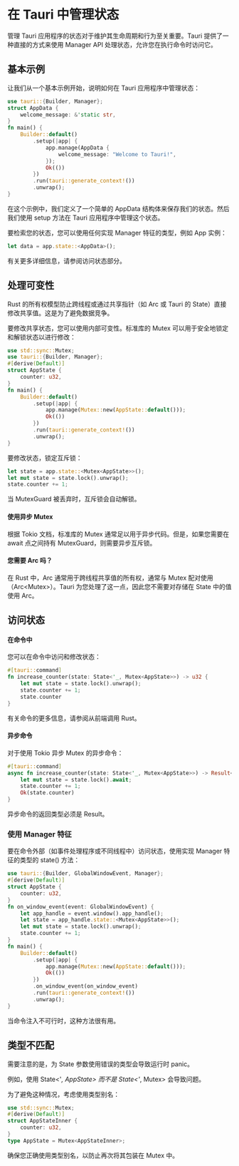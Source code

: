 # 在 Tauri 中管理状态

管理 Tauri 应用程序的状态对于维护其生命周期和行为至关重要。Tauri 提供了一种直接的方式来使用 Manager API 处理状态，允许您在执行命令时访问它。

## 基本示例

让我们从一个基本示例开始，说明如何在 Tauri 应用程序中管理状态：

```rust
use tauri::{Builder, Manager};
struct AppData {
    welcome_message: &'static str,
}
fn main() {
    Builder::default()
        .setup(|app| {
            app.manage(AppData {
                welcome_message: "Welcome to Tauri!",
            });
            Ok(())
        })
        .run(tauri::generate_context!())
        .unwrap();
}
```

在这个示例中，我们定义了一个简单的 AppData 结构体来保存我们的状态。然后我们使用 setup 方法在 Tauri 应用程序中管理这个状态。

要检索您的状态，您可以使用任何实现 Manager 特征的类型，例如 App 实例：

```rust
let data = app.state::<AppData>();
```

有关更多详细信息，请参阅访问状态部分。

## 处理可变性

Rust 的所有权模型防止跨线程或通过共享指针（如 Arc 或 Tauri 的 State）直接修改共享值。这是为了避免数据竞争。

要修改共享状态，您可以使用内部可变性。标准库的 Mutex 可以用于安全地锁定和解锁状态以进行修改：

```rust
use std::sync::Mutex;
use tauri::{Builder, Manager};
#[derive(Default)]
struct AppState {
    counter: u32,
}
fn main() {
    Builder::default()
        .setup(|app| {
            app.manage(Mutex::new(AppState::default()));
            Ok(())
        })
        .run(tauri::generate_context!())
        .unwrap();
}
```

要修改状态，锁定互斥锁：

```rust
let state = app.state::<Mutex<AppState>>();
let mut state = state.lock().unwrap();
state.counter += 1;
```

当 MutexGuard 被丢弃时，互斥锁会自动解锁。

#### 使用异步 Mutex

根据 Tokio 文档，标准库的 Mutex 通常足以用于异步代码。但是，如果您需要在 await 点之间持有 MutexGuard，则需要异步互斥锁。

#### 您需要 Arc 吗？

在 Rust 中，Arc 通常用于跨线程共享值的所有权，通常与 Mutex 配对使用（Arc<Mutex<T>>）。Tauri 为您处理了这一点，因此您不需要对存储在 State 中的值使用 Arc。

## 访问状态

#### 在命令中

您可以在命令中访问和修改状态：

```rust
#[tauri::command]
fn increase_counter(state: State<'_, Mutex<AppState>>) -> u32 {
    let mut state = state.lock().unwrap();
    state.counter += 1;
    state.counter
}
```

有关命令的更多信息，请参阅从前端调用 Rust。

#### 异步命令

对于使用 Tokio 异步 Mutex 的异步命令：

```rust
#[tauri::command]
async fn increase_counter(state: State<'_, Mutex<AppState>>) -> Result<u32, ()> {
    let mut state = state.lock().await;
    state.counter += 1;
    Ok(state.counter)
}
```

异步命令的返回类型必须是 Result。

### 使用 Manager 特征

要在命令外部（如事件处理程序或不同线程中）访问状态，使用实现 Manager 特征的类型的 state() 方法：

 

```rust
use tauri::{Builder, GlobalWindowEvent, Manager};
#[derive(Default)]
struct AppState {
    counter: u32,
}
fn on_window_event(event: GlobalWindowEvent) {
    let app_handle = event.window().app_handle();
    let state = app_handle.state::<Mutex<AppState>>();
    let mut state = state.lock().unwrap();
    state.counter += 1;
}
fn main() {
    Builder::default()
        .setup(|app| {
            app.manage(Mutex::new(AppState::default()));
            Ok(())
        })
        .on_window_event(on_window_event)
        .run(tauri::generate_context!())
        .unwrap();
}
```

当命令注入不可行时，这种方法很有用。

## 类型不匹配

需要注意的是，为 State 参数使用错误的类型会导致运行时 panic。

例如，使用 State<'_, AppState> 而不是 State<'_, Mutex<AppState>> 会导致问题。

为了避免这种情况，考虑使用类型别名：

```rust
use std::sync::Mutex;
#[derive(Default)]
struct AppStateInner {
    counter: u32,
}
type AppState = Mutex<AppStateInner>;
```

确保您正确使用类型别名，以防止再次将其包装在 Mutex 中。

